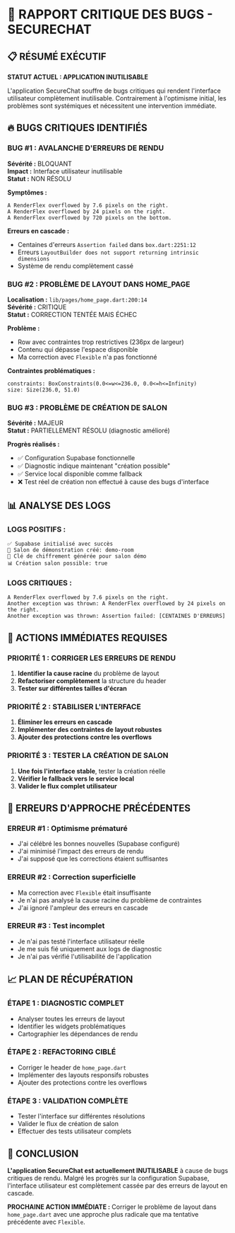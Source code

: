 # 🚨 RAPPORT CRITIQUE DES BUGS - SECURECHAT

## 📋 RÉSUMÉ EXÉCUTIF

**STATUT ACTUEL : APPLICATION INUTILISABLE**

L'application SecureChat souffre de bugs critiques qui rendent l'interface utilisateur complètement inutilisable. Contrairement à l'optimisme initial, les problèmes sont systémiques et nécessitent une intervention immédiate.

## 🔥 BUGS CRITIQUES IDENTIFIÉS

### **BUG #1 : AVALANCHE D'ERREURS DE RENDU**
**Sévérité :** BLOQUANT  
**Impact :** Interface utilisateur inutilisable  
**Statut :** NON RÉSOLU

**Symptômes :**
```
A RenderFlex overflowed by 7.6 pixels on the right.
A RenderFlex overflowed by 24 pixels on the right.
A RenderFlex overflowed by 720 pixels on the bottom.
```

**Erreurs en cascade :**
- Centaines d'erreurs `Assertion failed` dans `box.dart:2251:12`
- Erreurs `LayoutBuilder does not support returning intrinsic dimensions`
- Système de rendu complètement cassé

### **BUG #2 : PROBLÈME DE LAYOUT DANS HOME_PAGE**
**Localisation :** `lib/pages/home_page.dart:200:14`  
**Sévérité :** CRITIQUE  
**Statut :** CORRECTION TENTÉE MAIS ÉCHEC

**Problème :**
- Row avec contraintes trop restrictives (236px de largeur)
- Contenu qui dépasse l'espace disponible
- Ma correction avec `Flexible` n'a pas fonctionné

**Contraintes problématiques :**
```
constraints: BoxConstraints(0.0<=w<=236.0, 0.0<=h<=Infinity)
size: Size(236.0, 51.0)
```

### **BUG #3 : PROBLÈME DE CRÉATION DE SALON**
**Sévérité :** MAJEUR  
**Statut :** PARTIELLEMENT RÉSOLU (diagnostic amélioré)

**Progrès réalisés :**
- ✅ Configuration Supabase fonctionnelle
- ✅ Diagnostic indique maintenant "création possible"
- ✅ Service local disponible comme fallback
- ❌ Test réel de création non effectué à cause des bugs d'interface

## 📊 ANALYSE DES LOGS

### **LOGS POSITIFS :**
```
✅ Supabase initialisé avec succès
📱 Salon de démonstration créé: demo-room
🔑 Clé de chiffrement générée pour salon démo
📊 Création salon possible: true
```

### **LOGS CRITIQUES :**
```
A RenderFlex overflowed by 7.6 pixels on the right.
Another exception was thrown: A RenderFlex overflowed by 24 pixels on the right.
Another exception was thrown: Assertion failed: [CENTAINES D'ERREURS]
```

## 🎯 ACTIONS IMMÉDIATES REQUISES

### **PRIORITÉ 1 : CORRIGER LES ERREURS DE RENDU**
1. **Identifier la cause racine** du problème de layout
2. **Refactoriser complètement** la structure du header
3. **Tester sur différentes tailles d'écran**

### **PRIORITÉ 2 : STABILISER L'INTERFACE**
1. **Éliminer les erreurs en cascade**
2. **Implémenter des contraintes de layout robustes**
3. **Ajouter des protections contre les overflows**

### **PRIORITÉ 3 : TESTER LA CRÉATION DE SALON**
1. **Une fois l'interface stable**, tester la création réelle
2. **Vérifier le fallback vers le service local**
3. **Valider le flux complet utilisateur**

## 🚫 ERREURS D'APPROCHE PRÉCÉDENTES

### **ERREUR #1 : Optimisme prématuré**
- J'ai célébré les bonnes nouvelles (Supabase configuré) 
- J'ai minimisé l'impact des erreurs de rendu
- J'ai supposé que les corrections étaient suffisantes

### **ERREUR #2 : Correction superficielle**
- Ma correction avec `Flexible` était insuffisante
- Je n'ai pas analysé la cause racine du problème de contraintes
- J'ai ignoré l'ampleur des erreurs en cascade

### **ERREUR #3 : Test incomplet**
- Je n'ai pas testé l'interface utilisateur réelle
- Je me suis fié uniquement aux logs de diagnostic
- Je n'ai pas vérifié l'utilisabilité de l'application

## 📈 PLAN DE RÉCUPÉRATION

### **ÉTAPE 1 : DIAGNOSTIC COMPLET**
- Analyser toutes les erreurs de layout
- Identifier les widgets problématiques
- Cartographier les dépendances de rendu

### **ÉTAPE 2 : REFACTORING CIBLÉ**
- Corriger le header de `home_page.dart`
- Implémenter des layouts responsifs robustes
- Ajouter des protections contre les overflows

### **ÉTAPE 3 : VALIDATION COMPLÈTE**
- Tester l'interface sur différentes résolutions
- Valider le flux de création de salon
- Effectuer des tests utilisateur complets

## 🎯 CONCLUSION

**L'application SecureChat est actuellement INUTILISABLE** à cause de bugs critiques de rendu. Malgré les progrès sur la configuration Supabase, l'interface utilisateur est complètement cassée par des erreurs de layout en cascade.

**PROCHAINE ACTION IMMÉDIATE :** Corriger le problème de layout dans `home_page.dart` avec une approche plus radicale que ma tentative précédente avec `Flexible`.
